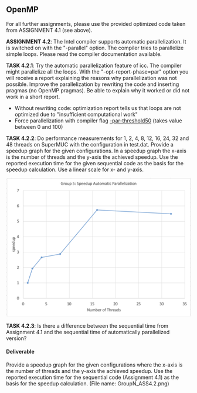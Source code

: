 ## OpenMP

For all further assignments, please use the provided optimized code taken from ASSIGNMENT 4.1 (see above).

**ASSIGNMENT 4.2**: The Intel compiler supports automatic parallelization. It is switched on with the "-parallel" option. The compiler tries to parallelize simple loops. Please read the compiler documentation available.

**TASK 4.2.1**: Try the automatic parallelization feature of icc. The compiler might parallelize all the loops. With the "-opt-report-phase=par" option you will receive a report explaining the reasons why parallelization was not possible. Improve the parallelization by rewriting the code and inserting pragmas (no OpenMP pragmas). Be able to explain why it worked or did not work in a short report.
* Without rewriting code: optimization report tells us that loops are not optimized due to "insufficient computational work"
* Force parallelization with compiler flag [-par-threshold50](https://www.intel.com/content/www/us/en/docs/cpp-compiler/developer-guide-reference/2021-8/par-threshold-qpar-threshold.html) (takes value between 0 and 100)

**TASK 4.2.2**: Do performance measurements for 1, 2, 4, 8, 12, 16, 24, 32 and 48 threads on SuperMUC with the configuration in test.dat. Provide a speedup graph for the given configurations. In a speedup graph the x-axis is the number of threads and the y-axis the achieved speedup. Use the reported execution time for the given sequential code as the basis for the speedup calculation. Use a linear scale for x- and y-axis.

![moodle graph](image.png)

**TASK 4.2.3**: Is there a difference between the sequential time from Assignment 4.1 and the sequential time of automatically parallelized version?

#### Deliverable
Provide a speedup graph for the given configurations where the x-axis is the number of threads and the y-axis the achieved speedup. Use the reported execution time for the sequential code (Assignment 4.1) as the basis for the speedup calculation. (File name: GroupN_ASS4.2.png)
